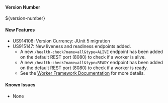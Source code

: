 #### Version Number
${version-number}

#### New Features
- US914108: Version Currency: JUnit 5 migration
- US915147: New liveness and readiness endpoints added.
  - A new `/health-check?name=all&type=ALIVE` endpoint has been added on the default REST port (8080) to check if a worker is alive.
  - A new `/health-check?name=all&type=READY` endpoint has been added on the default REST port (8080) to check if a worker is ready.
  - See the [Worker Framework Documentation](https://github.com/WorkerFramework/worker-framework/tree/develop/worker-core#liveness-and-readiness-checks-within-the-worker-framework)
  for more details.

#### Known Issues
- None

